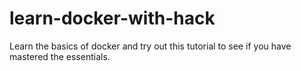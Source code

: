 # learn-docker-with-hack
Learn the basics of docker and try out this tutorial to see if you have mastered the essentials.
